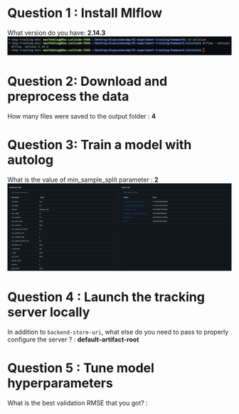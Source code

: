 # Question 1 : Install Mlflow

What version do you have: **2.14.3** 
<img src = "imgs/mlflow-version.png">

# Question 2: Download and preprocess the data

How many files were saved to the output folder :  **4**

# Question 3: Train a model with autolog

What is the value of min_sample_split parameter : **2**
<img src = "imgs/Question3.png">

# Question 4 : Launch the tracking server locally 

In addition to `backend-store-uri`, what else do you need to pass to properly configure the server ? : **default-artifact-root**

# Question 5 : Tune model hyperparameters

What is the best validation RMSE that you got? : 


